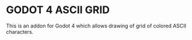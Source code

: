# GODOT 4 ASCII GRID

This is an addon for Godot 4 which allows drawing of grid of colored ASCII characters.